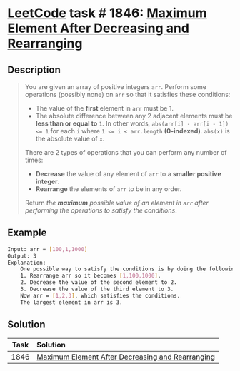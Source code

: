 # [LeetCode][leetcode] task # 1846: [Maximum Element After Decreasing and Rearranging][task]

Description
-----------

> You are given an array of positive integers `arr`.
> Perform some operations (possibly none) on `arr` so that it satisfies these conditions:
> * The value of the **first** element in `arr` must be 1.
> * The absolute difference between any 2 adjacent elements must be **less than or equal to** `1`.
> In other words, `abs(arr[i] - arr[i - 1]) <= 1` for each `i` where `1 <= i < arr.length` **(0-indexed)**.
> `abs(x)` is the absolute value of `x`.
>
> There are 2 types of operations that you can perform any number of times:
> * **Decrease** the value of any element of `arr` to a **smaller positive integer**.
> * **Rearrange** the elements of `arr` to be in any order.
>
> Return _the **maximum** possible value of an element in `arr` after performing the operations to satisfy the conditions_.

 Example
-------


```sh
Input: arr = [100,1,1000]
Output: 3
Explanation: 
    One possible way to satisfy the conditions is by doing the following:
    1. Rearrange arr so it becomes [1,100,1000].
    2. Decrease the value of the second element to 2.
    3. Decrease the value of the third element to 3.
    Now arr = [1,2,3], which satisfies the conditions.
    The largest element in arr is 3.
```

Solution
--------

| Task | Solution                                                     |
|:----:|:-------------------------------------------------------------|
| 1846 | [Maximum Element After Decreasing and Rearranging][solution] |


[leetcode]: <http://leetcode.com/>
[task]: <https://leetcode.com/problems/maximum-element-after-decreasing-and-rearranging/>
[solution]: <https://github.com/wellaxis/praxis-leetcode/blob/main/src/main/java/com/witalis/praxis/leetcode/task/h19/p1846/option/Practice.java>
